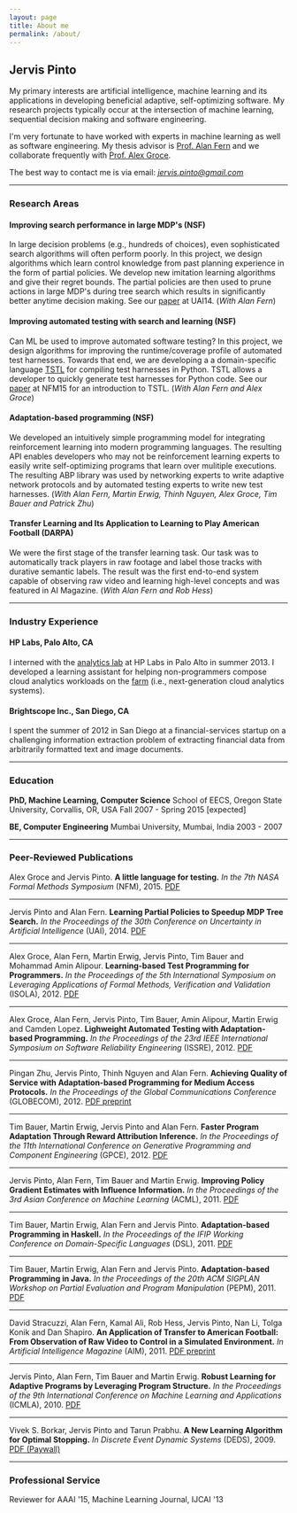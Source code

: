 ```yaml
---
layout: page
title: About me
permalink: /about/
---
```


## Jervis Pinto

My primary interests are artificial intelligence, machine learning and its applications in developing beneficial adaptive, self-optimizing software. My research projects typically occur at the intersection of machine learning, sequential decision making and software engineering.

I'm very fortunate to have worked with experts in machine learning as well as software engineering. My thesis advisor is [Prof. Alan Fern](http://web.engr.oregonstate.edu/~afern/) and we collaborate frequently with [Prof. Alex Groce](http://web.engr.oregonstate.edu/~alex/).

The best way to contact me is via email: *jervis.pinto@gmail.com*

---

### Research Areas

#### Improving search performance in large MDP's (NSF)

In large decision problems (e.g., hundreds of choices), even sophisticated search algorithms will often perform poorly. In this project, we design algorithms which learn control knowledge from past planning experience in the form of partial policies. We develop new imitation learning algorithms and give their regret bounds. The partial policies are then used to prune actions in large MDP's during tree search which results in significantly better anytime decision making. See our [paper]({{site.url}}/assets/pinto2014learning.pdf) at UAI14. (*With Alan Fern*)

#### Improving automated testing with search and learning (NSF)

Can ML be used to improve automated software testing? In this project, we design algorithms for improving the runtime/coverage profile of automated test harnesses. Towards that end, we are developing a a domain-specific language [TSTL](https://code.google.com/p/harness-maker/source/checkout) for compiling test harnesses in Python. TSTL allows a developer to quickly generate test harnesses for Python code. See our [paper]({{site.url}}/assets/groce2015little.pdf) at NFM15 for an introduction to TSTL. (*With Alan Fern and Alex Groce*)

#### Adaptation-based programming (NSF)

We developed an intuitively simple programming model for integrating reinforcement learning into modern programming languages. The resulting API enables developers who may not be reinforcement learning experts to easily write self-optimizing programs that learn over mulitiple executions. The resulting ABP library was used by networking experts to write adaptive network protocols and by automated testing experts to write new test harnesses. (*With Alan Fern, Martin Erwig, Thinh Nguyen, Alex Groce, Tim Bauer and Patrick Zhu*)

#### Transfer Learning and Its Application to Learning to Play American Football (DARPA)

We were the first stage of the transfer learning task. Our task was to automatically track players in raw footage and label those tracks with durative semantic labels. The result was the first end-to-end system capable of observing raw video and learning high-level concepts and was featured in AI Magazine. (*With Alan Fern and Rob Hess*)

---

### Industry Experience

#### HP Labs, Palo Alto, CA

I interned with the [analytics lab](http://www.hpl.hp.com/research/analytics/) at HP Labs in Palo Alto in summer 2013. I developed a learning assistant for helping non-programmers compose cloud analytics workloads on the [farm](http://dl.acm.org/citation.cfm?id=2465250&dl=ACM&coll=DL&CFID=549337679&CFTOKEN=83161052) (i.e., next-generation cloud analytics systems).

#### Brightscope Inc., San Diego, CA

I spent the summer of 2012 in San Diego at a financial-services startup on a challenging information extraction problem of extracting financial data from arbitrarily formatted text and image documents.

---

### Education

**PhD, Machine Learning, Computer Science**
School of EECS, Oregon State University, Corvallis, OR, USA
Fall 2007 - Spring 2015 [expected]

**BE, Computer Engineering**
Mumbai University, Mumbai, India
2003 - 2007

---

### Peer-Reviewed Publications

Alex Groce and Jervis Pinto. **A little language for testing.** *In the 7th NASA Formal Methods Symposium* (NFM), 2015. [PDF]({{site.url}}/assets/groce2015little.pdf)

---

Jervis Pinto and Alan Fern. **Learning Partial Policies to Speedup MDP Tree Search.** *In the Proceedings of the 30th Conference on Uncertainty in Artificial Intelligence* (UAI), 2014. [PDF]({{site.url}}/assets/pinto2014learning.pdf)

---

Alex Groce, Alan Fern, Martin Erwig, Jervis Pinto, Tim Bauer and Mohammad Amin Alipour. **Learning-based Test Programming for Programmers.** *In the Proceedings of the 5th International Symposium on Leveraging Applications of Formal Methods, Verification and Validation* (ISOLA), 2012. [PDF]({{site.url}}/assets/groce2012learning.pdf)

---

Alex Groce, Alan Fern, Jervis Pinto, Tim Bauer, Amin Alipour, Martin Erwig and Camden Lopez. **Lighweight Automated Testing with Adaptation-based Programming.** *In the Proceedings of the 23rd IEEE International Symposium on Software Reliability Engineering* (ISSRE), 2012. [PDF]({{site.url}}/assets/groce2012lightweight.pdf)

---

Pingan Zhu, Jervis Pinto, Thinh Nguyen and Alan Fern. **Achieving Quality of Service with Adaptation-based Programming for Medium Access Protocols.** *In the Proceedings of the Global Communications Conference* (GLOBECOM), 2012. [PDF preprint]({{site.url}}/assets/zhu2012achieving.pdf)

---

Tim Bauer, Martin Erwig, Jervis Pinto and Alan Fern. **Faster Program Adaptation Through Reward Attribution Inference.** *In the Proceedings of the 11th International Conference on Generative Programming and Component Engineering* (GPCE), 2012. [PDF]({{site.url}}/assets/bauer2012faster.pdf)

---

Jervis Pinto, Alan Fern, Tim Bauer and Martin Erwig. **Improving Policy Gradient Estimates with Influence Information.** *In the Proceedings of the 3rd Asian Conference on Machine Learning* (ACML), 2011. [PDF]({{site.url}}/assets/pinto2011improving.pdf)

---

Tim Bauer, Martin Erwig, Alan Fern and Jervis Pinto. **Adaptation-based Programming in Haskell.** *In the Proceedings of the IFIP Working Conference on Domain-Specific Languages* (DSL), 2011. [PDF]({{site.url}}/assets/bauer2011adaptation-b.pdf)

---

Tim Bauer, Martin Erwig, Alan Fern and Jervis Pinto. **Adaptation-based Programming in Java.** *In the Proceedings of the 20th ACM SIGPLAN Workshop on Partial Evaluation and Program Manipulation* (PEPM), 2011. [PDF]({{site.url}}/assets/bauer2011adaptation.pdf)

---

David Stracuzzi, Alan Fern, Kamal Ali, Rob Hess, Jervis Pinto, Nan Li, Tolga Konik and Dan Shapiro. **An Application of Transfer to American Football: From Observation of Raw Video to Control in a Simulated Environment.** *In Artificial Intelligence Magazine* (AIM), 2011. [PDF preprint]({{site.url}}/assets/stracuzzi2011application.pdf)

---

Jervis Pinto, Alan Fern, Tim Bauer and Martin Erwig. **Robust Learning for Adaptive Programs by Leveraging Program Structure.** *In the Proceedings of the 9th International Conference on Machine Learning and Applications* (ICMLA), 2010. [PDF]({{site.url}}/assets/pinto2010robust.pdf)

---

Vivek S. Borkar, Jervis Pinto and Tarun Prabhu. **A New Learning Algorithm for Optimal Stopping.** *In Discrete Event Dynamic Systems* (DEDS), 2009. [PDF (Paywall)](http://link.springer.com/article/10.1007%2Fs10626-008-0055-2)

--- 

### Professional Service

Reviewer for AAAI '15, Machine Learning Journal, IJCAI '13




